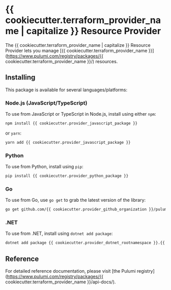 # {{ cookiecutter.terraform_provider_name | capitalize }} Resource Provider

The {{ cookiecutter.terraform_provider_name | capitalize }} Resource Provider lets you manage [{{ cookiecutter.terraform_provider_name }}](https://www.pulumi.com/registry/packages/{{ cookiecutter.terraform_provider_name }}/) resources.

## Installing

This package is available for several languages/platforms:

### Node.js (JavaScript/TypeScript)

To use from JavaScript or TypeScript in Node.js, install using either `npm`:

```bash
npm install {{ cookiecutter.provider_javascript_package }}
```

or `yarn`:

```bash
yarn add {{ cookiecutter.provider_javascript_package }}
```

### Python

To use from Python, install using `pip`:

```bash
pip install {{ cookiecutter.provider_python_package }}
```

### Go

To use from Go, use `go get` to grab the latest version of the library:

```bash
go get github.com/{{ cookiecutter.provider_github_organization }}/pulumi-{{ cookiecutter.terraform_provider_name }}/sdk/go/...
```

### .NET

To use from .NET, install using `dotnet add package`:

```bash
dotnet add package {{ cookiecutter.provider_dotnet_rootnamespace }}.{{ cookiecutter.terraform_provider_name | capitalize }}
```

## Reference

For detailed reference documentation, please visit [the Pulumi registry](https://www.pulumi.com/registry/packages/{{ cookiecutter.terraform_provider_name }}/api-docs/).
